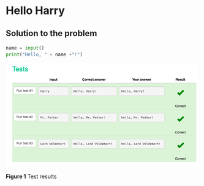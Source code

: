 # Hello Harry

## Solution to the problem

```.py
name = input()
print("Hello, " + name +"!")
```
![](https://github.com/thumulakaru/Unit-1/blob/main/Screen%20Shot%202022-08-28%20at%2019.49.44.png)

**Figure 1** Test results
